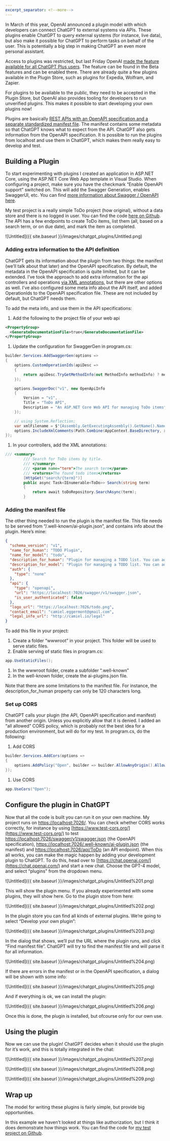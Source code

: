 ```yaml
---
excerpt_separator: <!--more-->
---
```


In March of this year, OpenAI announced a plugin model with which developers can connect ChatGPT to external systems via APIs. These plugins enable ChatGPT to query external systems (for instance, live data), but also make it possible for ChatGPT to perform tasks on behalf of the user. This is potentially a big step in making ChatGPT an even more personal assistant.
 <!--more-->
Access to plugins was restricted, but last Friday OpenAI [made the feature available for all ChatGPT Plus users](https://help.openai.com/en/articles/6825453-chatgpt-release-notes). The feature can be found in the Beta features and can be enabled there. There are already quite a few plugins available in the Plugin Store, such as plugins for Expedia, Wolfram, and Zapier.

For plugins to be available to the public, they need to be accepted in the Plugin Store, but OpenAI also provides tooling for developers to run unverified plugins. This makes it possible to start developing your own plugins now!

Plugins are basically [REST APIs with an OpenAPI specification and a separate standardized manifest file](https://platform.openai.com/docs/plugins/introduction). The manifest contains some metadata so that ChatGPT knows what to expect from the API. ChatGPT also gets information from the OpenAPI specification. It is possible to run the plugins from localhost and use them in ChatGPT, which makes them really easy to develop and test.

## Building a Plugin

To start experimenting with plugins I created an application in ASP.NET Core, using the ASP.NET Core Web App template in Visual Studio. When configuring a project, make sure you have the checkmark “Enable OpenAPI support” switched on. This will add the Swagger Generation, enables SwaggerUI, etc. You can find [more information about Swagger / OpenAPI here](https://learn.microsoft.com/en-us/aspnet/core/tutorials/getting-started-with-swashbuckle). 

My test project is a really simple ToDo project (how original), without a data store and there is no logged in user. You can find the code [here on Github](https://github.com/camieleggermont/ChatGPT-Plugin-dotnet). The API has a few endpoints to create ToDo items, list them (all, based on a search term, or on due date), and mark the item as completed.

![Untitled]({{ site.baseurl }}/images/chatgpt_plugins/Untitled.png)

### Adding extra information to the API definition

ChatGPT gets its information about the plugin from two things: the manifest (we’ll talk about that later) and the OpenAPI specification. By default, the metadata in the OpenAPI specification is quite limited, but it can be extended. I’ve took the approach to add extra information for the api controllers and operations [via XML annotations](https://learn.microsoft.com/en-us/aspnet/core/tutorials/getting-started-with-swashbuckle?view=aspnetcore-7.0&tabs=visual-studio#xml-comments), but there are other options as well. I’ve also configured some meta info about the API itself, and added OperationIds to the OpenAPI specification file. These are not included by default, but ChatGPT needs them. 

To add the meta info, and use them in the API specifications:

1. Add the following to the project file of your web api

```xml
<PropertyGroup>
  <GenerateDocumentationFile>true</GenerateDocumentationFile>
</PropertyGroup>
```

1. Update the configuration for SwaggerGen in program.cs: 

```csharp
builder.Services.AddSwaggerGen(options =>
{
    options.CustomOperationIds(apiDesc =>
    {
        return apiDesc.TryGetMethodInfo(out MethodInfo methodInfo) ? methodInfo.Name : null; // Add operationId
    });

    options.SwaggerDoc("v1", new OpenApiInfo
    {
        Version = "v1",
        Title = "ToDo API",
        Description = "An ASP.NET Core Web API for managing ToDo items",
    });

    // using System.Reflection;
    var xmlFilename = $"{Assembly.GetExecutingAssembly().GetName().Name}.xml";
    options.IncludeXmlComments(Path.Combine(AppContext.BaseDirectory, xmlFilename));
});
```

1. In your controllers, add the XML annotations: 

```csharp
/// <summary>
        /// Search for ToDo items by title.
        /// </summary>
        /// <param name="term">The search term</param>
        /// <returns>The found todo items</returns>
        [HttpGet("search/{term}")]
        public async Task<IEnumerable<ToDo>> Search(string term)
        {
            return await toDoRepository.SearchAsync(term);
        }
```

### Adding the manifest file

The other thing needed to run the plugin is the manifest file. This file needs to be served from “<host>/.well-known/ai-plugin.json”, and contains info about the plugin. Here’s mine: 

```json
{
  "schema_version": "v1",
  "name_for_human": "TODO Plugin",
  "name_for_model": "todo",
  "description_for_human": "Plugin for managing a TODO list. You can add, complete and list todos (all, search on term and search on due date)",
  "description_for_model": "Plugin for managing a TODO list. You can add and complete TODOs. You can also list todos (all, search on term and search on due date)",
  "auth": {
    "type": "none"
  },
  "api": {
    "type": "openapi",
    "url": "https://localhost:7026/swagger/v1/swagger.json",
    "is_user_authenticated": false
  },
  "logo_url": "https://localhost:7026/todo.png",
  "contact_email": "camiel.eggermont@gmail.com",
  "legal_info_url": "http://camiel.io/legal"
}
```

To add this file in your project:

1. Create a folder “wwwroot” in your project. This folder will be used to serve static files.
2. Enable serving of static files in program.cs: 

```csharp
app.UseStaticFiles();
```

1. In the wwwroot folder, create a subfolder “.well-known”
2. In the well-known folder, create the ai-plugins.json file.

Note that there are some limitations to the manifest file. For instance, the description_for_human property can only be 120 characters long. 

### Set up CORS

ChatGPT calls your plugin (the API, OpenAPI specification and manifest) from another origin. Unless you explicitly allow that it is denied. I added an “all allowed” CORS policy, which is probably not the best idea for a production environment, but will do for my test. In program.cs, do the following:

1. Add CORS 

```csharp
builder.Services.AddCors(options =>
{
    options.AddPolicy("Open", builder => builder.AllowAnyOrigin().AllowAnyHeader().AllowAnyMethod());
});
```

1. Use CORS 

```csharp
app.UseCors("Open");
```

## Configure the plugin in ChatGPT

Now that all the code is built you can run it on your own machine. My project runs on [https://localhost:7026/](https://localhost:7026/). You can check whether CORS works correctly, for instance by using [https://www.test-cors.org/](https://www.test-cors.org/) to test [https://localhost:7026/swagger/v1/swagger.json](https://localhost:7026/swagger/v1/swagger.json) (the OpenAPI specification), [https://localhost:7026/.well-known/ai-plugin.json](https://localhost:7026/.well-known/ai-plugin.json) (the manifest) and [https://localhost:7026/api/ToDo](https://localhost:7026/api/ToDo) (an API endpoint). When this all works, you can make the magic happen by adding your development plugin to ChatGPT. To do this, head over to [https://chat.openai.com/](https://chat.openai.com/) and start a new chat. Choose the GPT-4 model, and select “plugins” from the dropdown menu.

![Untitled]({{ site.baseurl }}/images/chatgpt_plugins/Untitled%201.png)

This will show the plugin menu. If you already experimented with some plugins, they will show here. Go to the plugin store from here:

![Untitled]({{ site.baseurl }}/images/chatgpt_plugins/Untitled%202.png)

In the plugin store you can find all kinds of external plugins. We’re going to select “Develop your own plugin”:

![Untitled]({{ site.baseurl }}/images/chatgpt_plugins/Untitled%203.png)

In the dialog that shows, we’ll put the URL where the plugin runs, and click “Find manifest file”. ChatGPT will try to find the manifest file and will parse it for all information.

![Untitled]({{ site.baseurl }}/images/chatgpt_plugins/Untitled%204.png)

If there are errors in the manifest or in the OpenAPI specification, a dialog will be shown with some info:

![Untitled]({{ site.baseurl }}/images/chatgpt_plugins/Untitled%205.png)

And if everything is ok, we can install the plugin:

![Untitled]({{ site.baseurl }}/images/chatgpt_plugins/Untitled%206.png)

Once this is done, the plugin is installed, but ofcourse only for our own use. 

## Using the plugin

Now we can use the plugin! ChatGPT decides when it should use the plugin for it’s work, and this is totally integrated in the chat:

![Untitled]({{ site.baseurl }}/images/chatgpt_plugins/Untitled%207.png)

![Untitled]({{ site.baseurl }}/images/chatgpt_plugins/Untitled%208.png)

![Untitled]({{ site.baseurl }}/images/chatgpt_plugins/Untitled%209.png)

## Wrap up

The model for writing these plugins is fairly simple, but provide big opportunities. 

In this example we haven’t looked at things like authorization, but I think it does demonstrate how things work. You can find the code for [my test project on Github](https://github.com/camieleggermont/ChatGPT-Plugin-dotnet).